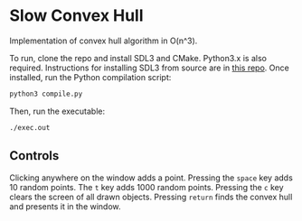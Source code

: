 # Slow Convex Hull

Implementation of convex hull algorithm in O(n^3).

To run, clone the repo and install SDL3 and CMake. Python3.x is also required. Instructions for installing SDL3 from source are in [this repo](https://github.com/kachoobie/SDL3-setup-instructions). Once installed, run the Python compilation script:
```bash
python3 compile.py
```

Then, run the executable:
```bash
./exec.out
```

## Controls

Clicking anywhere on the window adds a point. Pressing the `space` key adds 10 random points. The `t` key adds 1000 random points. Pressing the `c` key clears the screen of all drawn objects. Pressing `return` finds the convex hull and presents it in the window.